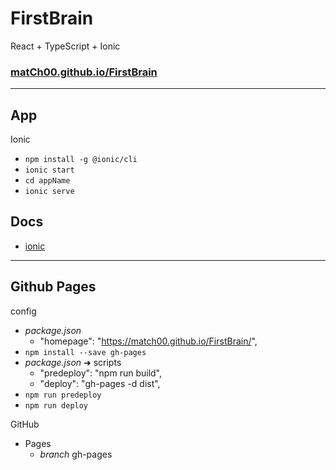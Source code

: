 # FirstBrain
React + TypeScript + Ionic

### [matCh00.github.io/FirstBrain](https://match00.github.io/FirstBrain/)

--------------------------

## App

Ionic
  + `npm install -g @ionic/cli`
  + `ionic start`
  + `cd appName`
  + `ionic serve`

## Docs

+ [ionic](https://ionicframework.com/docs/)


--------------------------

## Github Pages

config
  + _package.json_
    + "homepage": "https://match00.github.io/FirstBrain/",
  + `npm install --save gh-pages`
  + _package.json_ ➜ scripts
    + "predeploy": "npm run build",
    + "deploy": "gh-pages -d dist",
  + `npm run predeploy`
  + `npm run deploy`

 GitHub
  + Pages
    + _branch_ gh-pages
